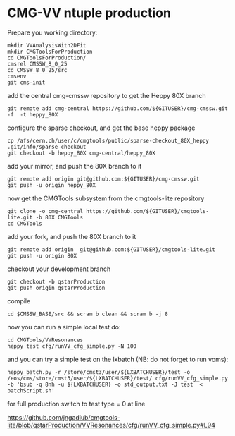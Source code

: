 # CMG-VV ntuple production

Prepare you working directory:

```
mkdir VVAnalysisWith2DFit
mkdir CMGToolsForProduction
cd CMGToolsForProduction/
cmsrel CMSSW_8_0_25
cd CMSSW_8_0_25/src
cmsenv
git cms-init
```

add the central cmg-cmssw repository to get the Heppy 80X branch

```
git remote add cmg-central https://github.com/${GITUSER}/cmg-cmssw.git -f  -t heppy_80X
```

configure the sparse checkout, and get the base heppy package

```
cp /afs/cern.ch/user/c/cmgtools/public/sparse-checkout_80X_heppy .git/info/sparse-checkout
git checkout -b heppy_80X cmg-central/heppy_80X
```

add your mirror, and push the 80X branch to it  

```  
git remote add origin git@github.com:${GITUSER}/cmg-cmssw.git
git push -u origin heppy_80X
```
  
now get the CMGTools subsystem from the cmgtools-lite repository  

```
git clone -o cmg-central https://github.com/${GITUSER}/cmgtools-lite.git -b 80X CMGTools
cd CMGTools
```
  
add your fork, and push the 80X branch to it  

```
git remote add origin  git@github.com:${GITUSER}/cmgtools-lite.git
git push -u origin 80X
```

checkout your development branch

```
git checkout -b qstarProduction
git push origin qstarProduction
```
  
compile  

```
cd $CMSSW_BASE/src && scram b clean && scram b -j 8
```

now you can run a simple local test do:

```
cd CMGTools/VVResonances
heppy test cfg/runVV_cfg_simple.py -N 100
```

and you can try a simple test on the lxbatch (NB: do not forget to run voms):

```
heppy_batch.py -r /store/cmst3/user/${LXBATCHUSER}/test -o /eos/cms/store/cmst3/user/${LXBATCHUSER}/test/ cfg/runVV_cfg_simple.py -b 'bsub -q 8nh -u ${LXBATCHUSER} -o std_output.txt -J test  < batchScript.sh'
```

for full production switch to test type = 0 at line

https://github.com/jngadiub/cmgtools-lite/blob/qstarProduction/VVResonances/cfg/runVV_cfg_simple.py#L94
